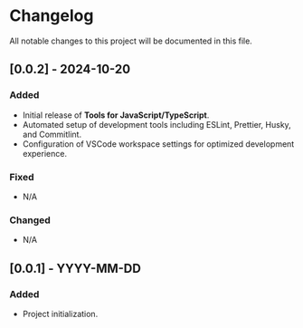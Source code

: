 # Changelog

All notable changes to this project will be documented in this file.

## [0.0.2] - 2024-10-20

### Added

- Initial release of **Tools for JavaScript/TypeScript**.
- Automated setup of development tools including ESLint, Prettier, Husky, and Commitlint.
- Configuration of VSCode workspace settings for optimized development experience.

### Fixed

- N/A

### Changed

- N/A

## [0.0.1] - YYYY-MM-DD

### Added

- Project initialization.
